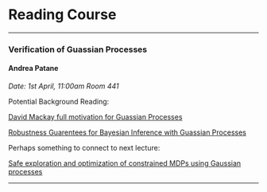 # Reading Course
---------------------------------------------------------

### Verification of Guassian Processes
#### Andrea Patane 
*Date: 1st April, 11:00am Room 441* 

Potential Background Reading:

[David Mackay full motivation for Guassian Processes](http://inference.org.uk/mackay/gpB.pdf)

[Robustness Guarentees for Bayesian Inference with Guassian Processes](https://arxiv.org/pdf/1809.06452.pdf)


Perhaps something to connect to next lecture: 

[Safe exploration and optimization of constrained MDPs using Gaussian processes](https://www.aaai.org/ocs/index.php/AAAI/AAAI18/paper/view/17016/16233)

---------------------------------------------------------

